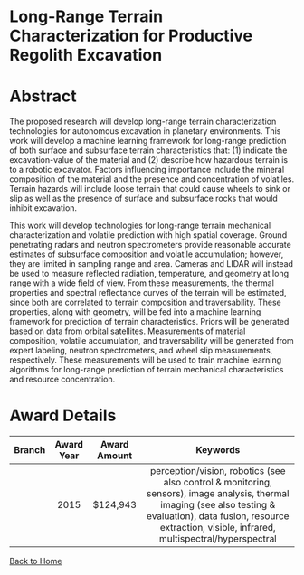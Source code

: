 
Long-Range Terrain Characterization for Productive Regolith Excavation
======================================================================

# Abstract


The proposed research will develop long-range terrain characterization technologies for autonomous excavation in planetary environments. This work will develop a machine learning framework for long-range prediction of both surface and subsurface terrain characteristics that: (1) indicate the excavation-value of the material and (2) describe how hazardous terrain is to a robotic excavator. Factors influencing importance include the mineral composition of the material and the presence and concentration of volatiles. Terrain hazards will include loose terrain that could cause wheels to sink or slip as well as the presence of surface and subsurface rocks that would inhibit excavation. 

This work will develop technologies for long-range terrain mechanical characterization and volatile prediction with high spatial coverage. Ground penetrating radars and neutron spectrometers provide reasonable accurate estimates of subsurface composition and volatile accumulation; however, they are limited in sampling range and area. Cameras and LIDAR will instead be used to measure reflected radiation, temperature, and geometry at long range with a wide field of view. From these measurements, the thermal properties and spectral reflectance curves of the terrain will be estimated, since both are correlated to terrain composition and traversability. These properties, along with geometry, will be fed into a machine learning framework for prediction of terrain characteristics. Priors will be generated based on data from orbital satellites. Measurements of material composition, volatile accumulation, and traversability will be generated from expert labeling, neutron spectrometers, and wheel slip measurements, respectively. These measurements will be used to train machine learning algorithms for long-range prediction of terrain mechanical characteristics and resource concentration.  

# Award Details

|Branch|Award Year|Award Amount|Keywords|
| :---: | :---: | :---: | :---: |
||2015|$124,943|perception/vision, robotics (see also control & monitoring, sensors), image analysis, thermal imaging (see also testing & evaluation), data fusion, resource extraction, visible, infrared, multispectral/hyperspectral|
  
  


[Back to Home](https://github.com/chrischow/dod_sbir_awards/JT/#189)